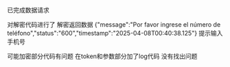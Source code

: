 已完成数据请求

对解密代码进行了
解密返回数据
{"message":"Por favor ingrese el número de teléfono","status":"600","timestamp":"2025-04-08T00:40:38.125"} 
提示输入手机号

可能加密部分代码有问题
在token和参数部分加了log代码 没有找出问题
